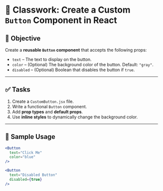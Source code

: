 # 📘 Classwork: Create a Custom `Button` Component in React

## 🎯 Objective

Create a **reusable `Button` component** that accepts the following props:

- `text` – The text to display on the button.
- `color` – (Optional) The background color of the button. Default: `"gray"`.
- `disabled` – (Optional) Boolean that disables the button if `true`.

---

## ✅ Tasks

1. Create a `CustomButton.jsx` file.
2. Write a functional `Button` component.
3. Add **prop types** and **default props**.
4. Use **inline styles** to dynamically change the background color.

---

## 🧪 Sample Usage

```jsx
<Button 
  text="Click Me" 
  color="blue" 
/>

<Button 
  text="Disabled Button" 
  disabled={true} 
/>


